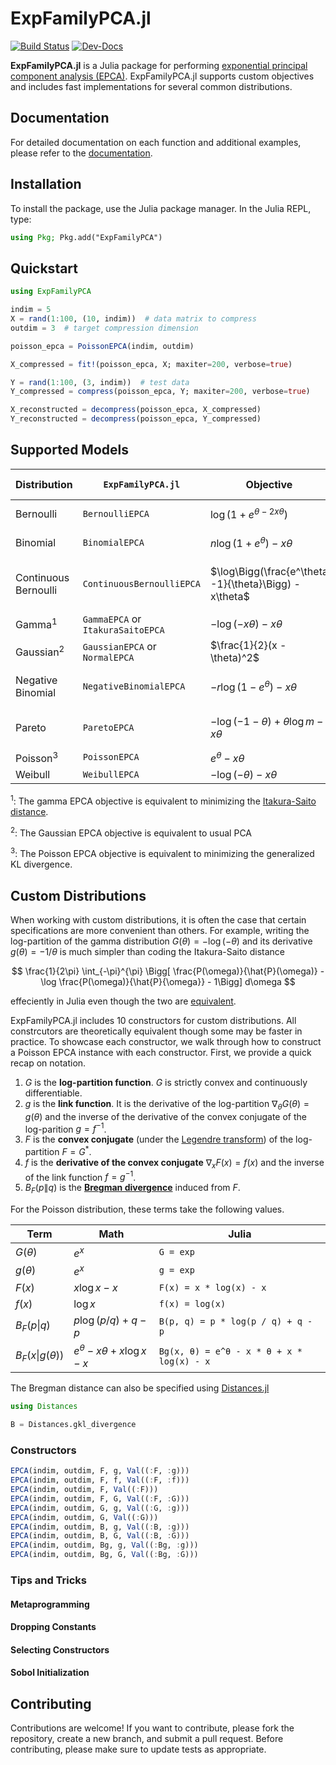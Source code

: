 # ExpFamilyPCA.jl

[![Build Status](https://github.com/FlyingWorkshop/ExpFamilyPCA.jl/actions/workflows/CI.yml/badge.svg?branch=main)](https://github.com/FlyingWorkshop/ExpFamilyPCA.jl/actions/workflows/CI.yml?query=branch%3Amain)
[![Dev-Docs](https://img.shields.io/badge/docs-latest-blue.svg)](https://flyingworkshop.github.io/ExpFamilyPCA.jl/dev/)

**ExpFamilyPCA.jl** is a Julia package for performing [exponential principal component analysis (EPCA)](https://papers.nips.cc/paper_files/paper/2001/hash/f410588e48dc83f2822a880a68f78923-Abstract.html). ExpFamilyPCA.jl supports custom objectives and includes fast implementations for several common distributions.

## Documentation

For detailed documentation on each function and additional examples, please refer to the [documentation](https://github.com/FlyingWorkshop/ExpFamilyPCA.jl).

## Installation

To install the package, use the Julia package manager. In the Julia REPL, type:

```julia
using Pkg; Pkg.add("ExpFamilyPCA")
```

## Quickstart

```julia
using ExpFamilyPCA

indim = 5
X = rand(1:100, (10, indim))  # data matrix to compress
outdim = 3  # target compression dimension

poisson_epca = PoissonEPCA(indim, outdim)

X_compressed = fit!(poisson_epca, X; maxiter=200, verbose=true)

Y = rand(1:100, (3, indim))  # test data
Y_compressed = compress(poisson_epca, Y; maxiter=200, verbose=true)

X_reconstructed = decompress(poisson_epca, X_compressed)
Y_reconstructed = decompress(poisson_epca, Y_compressed)
```

## Supported Models


| Distribution         | `ExpFamilyPCA.jl` | Objective                                              | Link Function $g(\theta)$                            |
|----------------------|--|--------------------------------------------------------|------------------------------------------------------|
| Bernoulli            | `BernoulliEPCA` | $\log(1 + e^{\theta-2x\theta})$                  | $\frac{e^\theta}{1+e^\theta}$                        |
| Binomial             | `BinomialEPCA`| $n \log(1 + e^\theta) - x\theta$                   | $\frac{ne^\theta}{1+e^\theta}$                       |
| Continuous Bernoulli | `ContinuousBernoulliEPCA` | $\log\Bigg(\frac{e^\theta -1}{\theta}\Bigg) - x\theta$ | $\frac{\theta - 1}{\theta} + \frac{1}{e^\theta - 1}$ |
| Gamma<sup>1</sup>               | `GammaEPCA` or `ItakuraSaitoEPCA` | $-\log(-x\theta) - x\theta$                            | $-1/\theta$                                          | 
| Gaussian<sup>2</sup>             | `GaussianEPCA` or `NormalEPCA` | $\frac{1}{2}(x - \theta)^2$                            | $\theta$                                             |
| Negative Binomial    | `NegativeBinomialEPCA` | $-r \log(1 - e^\theta) - x\theta$                  | $\frac{-re^\theta}{e^\theta - 1}$                    |
| Pareto               | `ParetoEPCA` | $-\log(-1-\theta) + \theta \log m - x \theta$          | $\log m - \frac{1}{\theta+1}$                        |
| Poisson<sup>3</sup>              | `PoissonEPCA` | $e^\theta - x \theta$                                  | $e^\theta$                                           |
| Weibull              | `WeibullEPCA` | $-\log(-\theta) - x \theta$                            | $-1/\theta$                                          |

<sup>1</sup>: The gamma EPCA objective is equivalent to minimizing the [Itakura-Saito distance](https://en.wikipedia.org/wiki/Itakura%E2%80%93Saito_distance).

<sup>2</sup>: The Gaussian EPCA objective is equivalent to usual PCA

<sup>3</sup>: The Poisson EPCA objective is equivalent to minimizing the generalized KL divergence.


## Custom Distributions

When working with custom distributions, it is often the case that certain specifications are more convenient than others. For example, writing the log-partition of the gamma distribution $G(\theta) = -\log(-\theta)$ and its derivative $g(\theta) = -1 / \theta$ is much simpler than coding the Itakura-Saito distance 

$$
\frac{1}{2\pi} \int_{-\pi}^{\pi} \Bigg[ \frac{P(\omega)}{\hat{P}(\omega)} - \log \frac{P(\omega)}{\hat{P}{\omega}} - 1\Bigg] d\omega
$$

effeciently in Julia even though the two are [equivalent](https://flyingworkshop.github.io/ExpFamilyPCA.jl/dev/math/).

<!-- TODO: update the link to show the gamma math -->

ExpFamilyPCA.jl includes 10 constructors for custom distributions. All constrcutors are theoretically equivalent though some may be faster in practice. To showcase each constructor, we walk through how to construct a Poisson EPCA instance with each constructor. First, we provide a quick recap on notation.

<!-- TODO: double check if both G and F are strictly convesx -->

1. $G$ is the **log-partition function**. $G$ is strictly convex and continuously differentiable. 
2. $g$ is the **link function**. It is the derivative of the log-partition $\nabla_\theta G(\theta) = g(\theta)$ and the inverse of the derivative of the convex conjugate of the log-parition $g = f^{-1}$.
3. $F$ is the **convex conjugate** (under the [Legendre transform](https://en.wikipedia.org/wiki/Legendre_transformation)) of the log-partition $F = G^*$.
4. $f$ is the **derivative of the convex conjugate** $\nabla_x F(x) = f(x)$ and the inverse of the link function $f = g^{-1}$. 
5. $B_F(p \| q)$ is the [**Bregman divergence**](https://flyingworkshop.github.io/ExpFamilyPCA.jl/dev/bregman/) induced from $F$.

For the Poisson distribution, these terms take the following values.

| Term        | Math                  | Julia                  |
|-------------|-----------------------|------------------------|
| $G(\theta)$ | $e^x$                 | `G = exp`               |
| $g(\theta)$ | $e^x$                 | `g = exp`               |
| $F(x)$      | $x \log x - x$        | `F(x) = x * log(x) - x`       |
| $f(x)$      | $\log x$              | `f(x) = log(x)`               |
| $B_F(p \| q)$ | $p \log(p/q) + q - p$ | `B(p, q) = p * log(p / q) + q - p` |
| $B_F(x \| g(\theta))$ | $e^\theta - x\theta + x \log x - x$ | `Bg(x, θ) = e^θ - x * θ + x * log(x) - x` |

The Bregman distance can also be specified using [Distances.jl](https://github.com/JuliaStats/Distances.jl)

```julia
using Distances

B = Distances.gkl_divergence
```

### Constructors


```julia
EPCA(indim, outdim, F, g, Val((:F, :g)))
EPCA(indim, outdim, F, f, Val((:F, :f)))
EPCA(indim, outdim, F, Val((:F)))
EPCA(indim, outdim, F, G, Val((:F, :G)))
EPCA(indim, outdim, G, g, Val((:G, :g)))
EPCA(indim, outdim, G, Val((:G)))
EPCA(indim, outdim, B, g, Val((:B, :g)))
EPCA(indim, outdim, B, G, Val((:B, :G)))
EPCA(indim, outdim, Bg, g, Val((:Bg, :g)))
EPCA(indim, outdim, Bg, G, Val((:Bg, :G)))
```

### Tips and Tricks

#### Metaprogramming

#### Dropping Constants

#### Selecting Constructors

#### Sobol Initialization

## Contributing

Contributions are welcome! If you want to contribute, please fork the repository, create a new branch, and submit a pull request. Before contributing, please make sure to update tests as appropriate.